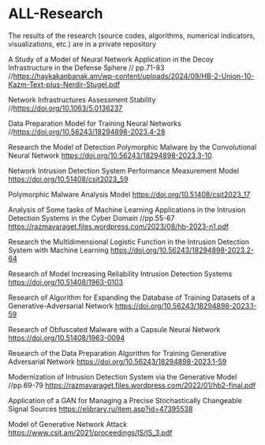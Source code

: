 # ALL-Research
The results of the research (source codes, algorithms, numerical indicators, visualizations, etc.) are in a private repository

 A Study of a Model of Neural Network Application in the Decoy Infrastructure in the Defense Sphere // pp.71-83 //https://haykakanbanak.am/wp-content/uploads/2024/09/HB-2-Union-10-Kazm-Text-plus-Nerdir-Stugel.pdf
  
 Network Infrastructures Assessment Stability //https://doi.org/10.1063/5.0136237
 
 Data Preparation Model for Training Neural Networks //https://doi.org/10.56243/18294898-2023.4-28
 
 Research the Model of Detection Polymorphic Malware by the Convolutional Neural Network
https://doi.org/10.56243/18294898-2023.3-10.
 
  Network Intrusion Detection System Performance Measurement Model https://doi.org/10.51408/csit2023_59
 
 Polymorphic Malware Analysis Model  https://doi.org/10.51408/csit2023_17 

Analysis of Some tasks of Machine Learning Applications in the Intrusion Detection Systems in the Cyber Domain //pp.55-67  https://razmavaraget.files.wordpress.com/2023/08/hb-2023-n1.pdf 

Research the Multidimensional Logistic Function in the Intrusion Detection System with Machine Learning  https://doi.org/10.56243/18294898-2023.2-64 

 Research of Model Increasing Reliability Intrusion Detection Systems   https://doi.org/10.51408/1963-0103

 Research of Algorithm for Expanding the Database of Training Datasets of a Generative-Adversarial Network https://doi.org/10.56243/18294898-2023.1-59

  Research of Obfuscated Malware with a Capsule Neural Network  https://doi.org/10.51408/1963-0094

  Research of the Data Preparation Algorithm for Training Generative Adversarial Network  https://doi.org/10.56243/18294898-2023.1-59  

  Modernization of Intrusion Detection System via the Generative Model //pp.69-79  https://razmavaraget.files.wordpress.com/2022/01/hb2-final.pdf  

  Application of a GAN for Managing a Precise Stochastically Changeable Signal Sources  https://elibrary.ru/item.asp?id=47395538  

 Model of Generative Network Attack https://www.csit.am/2021/proceedings/IS/IS_3.pdf     
 
